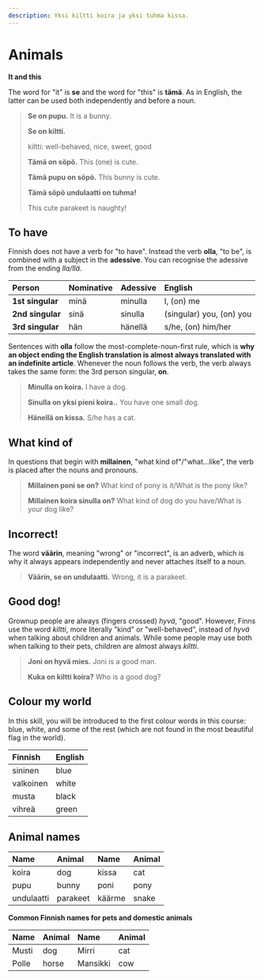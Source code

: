```yaml
---
description: Yksi kiltti koira ja yksi tuhma kissa.
---
```


# Animals

**It and this**

The word for "it" is **se** and the word for "this" is **tämä**. As in English, the latter can be used both independently and before a noun.

> **Se on pupu.** It is a bunny.
>
> **Se on kiltti.**
>
> kiltti: well-behaved, nice, sweet, good
>
> **Tämä on söpö.** This \(one\) is cute.
>
> **Tämä pupu on söpö.** This bunny is cute.
>
> **Tämä söpö undulaatti on tuhma!**
>
> This cute parakeet is naughty!

## **To have**

Finnish does not have a verb for "to have". Instead the verb **olla**, "to be", is combined with a subject in the **adessive**. You can recognise the adessive from the ending _lla/llä_.

| Person | Nominative | Adessive | English |
| :--- | :--- | :--- | :--- |
| **1st singular** | minä | minulla | I, \(on\) me |
| **2nd singular** | sinä | sinulla | \(singular\) you, \(on\) you |
| **3rd singular** | hän | hänellä | s/he, \(on\) him/her |

Sentences with **olla** follow the most-complete-noun-first rule, which is **why an object ending the English translation is almost always translated with an indefinite article**. Whenever the noun follows the verb, the verb always takes the same form: the 3rd person singular, **on**.

> **Minulla on koira.** I have a dog.
>
> **Sinulla on yksi pieni koira..** You have one small dog.
>
> **Hänellä on kissa.** S/he has a cat.

## **What kind of**

In questions that begin with **millainen**, "what kind of"/"what...like", the verb is placed after the nouns and pronouns.

> **Millainen poni se on?** What kind of pony is it/What is the pony like?
>
> **Millainen koira sinulla on?** What kind of dog do you have/What is your dog like?

## **Incorrect!**

The word **väärin**, meaning "wrong" or "incorrect", is an adverb, which is why it always appears independently and never attaches itself to a noun.

> **Väärin, se on undulaatti.** Wrong, it is a parakeet.

## **Good dog!**

Grownup people are always \(fingers crossed\) _hyvä_, "good". However, Finns use the word _kiltti_, more literally "kind" or "well-behaved", instead of _hyvä_ when talking about children and animals. While some people may use both when talking to their pets, children are almost always _kiltti_.

> **Joni on hyvä mies.** Joni is a good man.
>
> **Kuka on kiltti koira?** Who is a good dog?

## **Colour my world**

In this skill, you will be introduced to the first colour words in this course: blue, white, and some of the rest \(which are not found in the most beautiful flag in the world\).

| Finnish | English |
| :--- | :--- |
| sininen | blue |
| valkoinen | white |
| musta | black |
| vihreä | green |

## **Animal names**

| Name | Animal | Name | Animal |
| :--- | :--- | :--- | :--- |
| koira | dog | kissa | cat |
| pupu | bunny | poni | pony |
| undulaatti | parakeet | käärme | snake |

**Common Finnish names for pets and domestic animals**

| Name | Animal | Name | Animal |
| :--- | :--- | :--- | :--- |
| Musti | dog | Mirri | cat |
| Polle | horse | Mansikki | cow |

